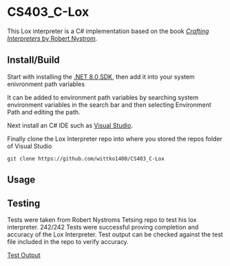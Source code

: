 # CS403_C-Lox
This Lox interpreter is a C# implementation based on the book [*Crafting Interpreters* by Robert Nystrom](https://craftinginterpreters.com/). 

## Install/Build
Start with installing the [.NET 8.0 SDK](https://dotnet.microsoft.com/en-us/download), then add it into your system enivronment path variables

It can be added to environment path variables by searching system environment variables in the search bar and then selecting Environment Path and editing the path.

Next install an C# IDE such as [Visual Studio](https://visualstudio.microsoft.com/).

Finally clone the Lox Interpreter repo into where you stored the repos folder of Visual Studio
```
git clone https://github.com/wittko1400/CS403_C-Lox
```
## Usage

## Testing
Tests were taken from Robert Nystroms Tetsing repo to test his lox interpreter.
242/242 Tests were successful proving completion and accuracy of the Lox Interpreter.
Test output can be checked against the test file included in the repo to verify accuracy.

[Test Output](testoutput.md)

